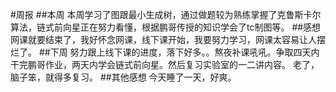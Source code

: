 #周报
##本周
  本周学习了图跟最小生成树，通过做题较为熟练掌握了克鲁斯卡尔算法，链式前向星正在努力看懂，根据鹏哥传授的知识学会了tc制图等。
##感想
  网课就要结束了，我好怀念网课，线下课开始，我要努力学习，网课太容易让人摆烂了。
##下周
  努力跟上线下课的进度，落下好多。。熬夜补课吼吼。争取四天内干完鹏哥作业，两天内学会链式前向星。然后复习实验室的一二讲内容。
老了，脑子笨，就得多复习。
##其他感想
  今天睡了一天，好爽。
